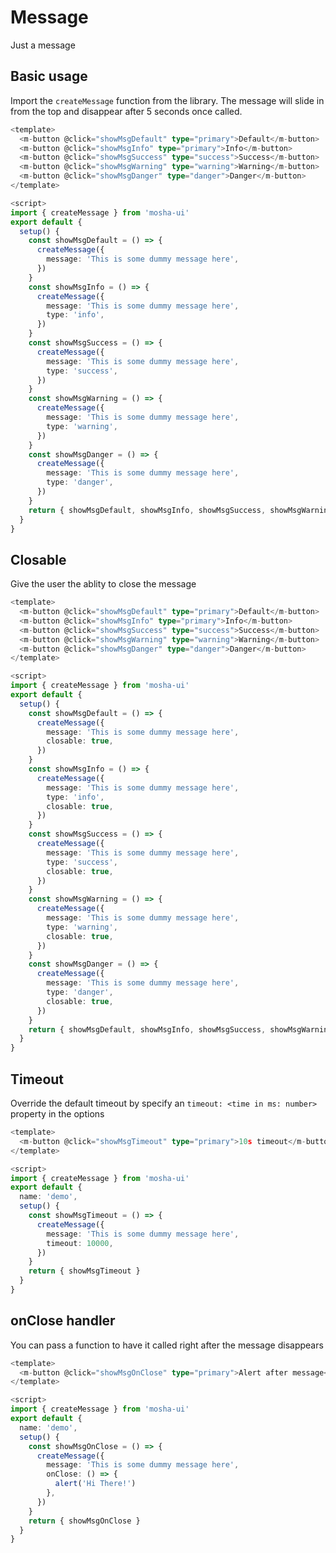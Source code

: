 # Message

Just a message

## Basic usage

Import the `createMessage` function from the library.
The message will slide in from the top and disappear after 5 seconds once called.

<MessageDemo mode="basic" />

```ts
<template>
  <m-button @click="showMsgDefault" type="primary">Default</m-button>
  <m-button @click="showMsgInfo" type="primary">Info</m-button>
  <m-button @click="showMsgSuccess" type="success">Success</m-button>
  <m-button @click="showMsgWarning" type="warning">Warning</m-button>
  <m-button @click="showMsgDanger" type="danger">Danger</m-button>
</template>

<script>
import { createMessage } from 'mosha-ui'
export default {
  setup() {
    const showMsgDefault = () => {
      createMessage({
        message: 'This is some dummy message here',
      })
    }
    const showMsgInfo = () => {
      createMessage({
        message: 'This is some dummy message here',
        type: 'info',
      })
    }
    const showMsgSuccess = () => {
      createMessage({
        message: 'This is some dummy message here',
        type: 'success',
      })
    }
    const showMsgWarning = () => {
      createMessage({
        message: 'This is some dummy message here',
        type: 'warning',
      })
    }
    const showMsgDanger = () => {
      createMessage({
        message: 'This is some dummy message here',
        type: 'danger',
      })
    }
    return { showMsgDefault, showMsgInfo, showMsgSuccess, showMsgWarning, showMsgDanger}
  }
}
```

## Closable

Give the user the ablity to close the message

<MessageDemo mode="closable" />

```ts
<template>
  <m-button @click="showMsgDefault" type="primary">Default</m-button>
  <m-button @click="showMsgInfo" type="primary">Info</m-button>
  <m-button @click="showMsgSuccess" type="success">Success</m-button>
  <m-button @click="showMsgWarning" type="warning">Warning</m-button>
  <m-button @click="showMsgDanger" type="danger">Danger</m-button>
</template>

<script>
import { createMessage } from 'mosha-ui'
export default {
  setup() {
    const showMsgDefault = () => {
      createMessage({
        message: 'This is some dummy message here',
        closable: true,
      })
    }
    const showMsgInfo = () => {
      createMessage({
        message: 'This is some dummy message here',
        type: 'info',
        closable: true,
      })
    }
    const showMsgSuccess = () => {
      createMessage({
        message: 'This is some dummy message here',
        type: 'success',
        closable: true,
      })
    }
    const showMsgWarning = () => {
      createMessage({
        message: 'This is some dummy message here',
        type: 'warning',
        closable: true,
      })
    }
    const showMsgDanger = () => {
      createMessage({
        message: 'This is some dummy message here',
        type: 'danger',
        closable: true,
      })
    }
    return { showMsgDefault, showMsgInfo, showMsgSuccess, showMsgWarning, showMsgDanger}
  }
}
```

## Timeout

Override the default timeout by specify an `timeout: <time in ms: number>` property in the options 

<MessageDemo mode="timeout" />

```ts
<template>
  <m-button @click="showMsgTimeout" type="primary">10s timeout</m-button>
</template>

<script>
import { createMessage } from 'mosha-ui'
export default {
  name: 'demo',
  setup() {
    const showMsgTimeout = () => {
      createMessage({
        message: 'This is some dummy message here',
        timeout: 10000,
      })
    }
    return { showMsgTimeout }
  }
}
```

## onClose handler

You can pass a function to have it called right after the message disappears

<MessageDemo mode="onClose"/>

```ts
<template>
  <m-button @click="showMsgOnClose" type="primary">Alert after message</m-button>
</template>

<script>
import { createMessage } from 'mosha-ui'
export default {
  name: 'demo',
  setup() {
    const showMsgOnClose = () => {
      createMessage({
        message: 'This is some dummy message here',
        onClose: () => {
          alert('Hi There!')
        },
      })
    }
    return { showMsgOnClose }
  }
}
```